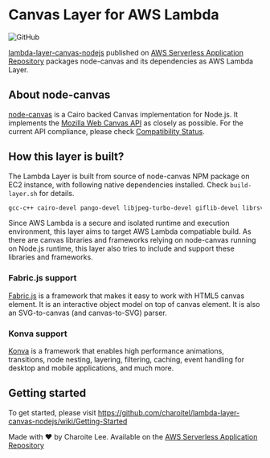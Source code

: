 # Canvas Layer for AWS Lambda

![GitHub](https://img.shields.io/github/license/charoitel/lambda-layer-canvas-nodejs)

[lambda-layer-canvas-nodejs](https://github.com/charoitel/lambda-layer-canvas-nodejs) published on [AWS Serverless Application Repository](https://serverlessrepo.aws.amazon.com/applications/arn:aws:serverlessrepo:us-east-1:990551184979:applications~lambda-layer-canvas-nodejs) packages node-canvas and its dependencies as AWS Lambda Layer.

## About node-canvas

[node-canvas](https://github.com/Automattic/node-canvas) is a Cairo backed Canvas implementation for Node.js. It implements the [Mozilla Web Canvas API](https://developer.mozilla.org/en-US/docs/Web/API/Canvas_API) as closely as possible. For the current API compliance, please check [Compatibility Status](https://github.com/Automattic/node-canvas/wiki/Compatibility-Status).

## How this layer is built?

The Lambda Layer is built from source of node-canvas NPM package on EC2 instance, with following native dependencies installed. Check ``` build-layer.sh ``` for details.

```bash
gcc-c++ cairo-devel pango-devel libjpeg-turbo-devel giflib-devel librsvg2-devel pango-devel bzip2-devel
```

Since AWS Lambda is a secure and isolated runtime and execution environment, this layer aims to target AWS Lambda compatiable build. As there are canvas libraries and frameworks relying on node-canvas running on Node.js runtime, this layer also tries to include and support these libraries and frameworks.

### Fabric.js support

[Fabric.js](https://github.com/fabricjs/fabric.js) is a framework that makes it easy to work with HTML5 canvas element. It is an interactive object model on top of canvas element. It is also an SVG-to-canvas (and canvas-to-SVG) parser.

### Konva support

[Konva](https://github.com/konvajs/konva) is a framework that enables high performance animations, transitions, node nesting, layering, filtering, caching, event handling for desktop and mobile applications, and much more.

## Getting started

To get started, please visit https://github.com/charoitel/lambda-layer-canvas-nodejs/wiki/Getting-Started

Made with ❤️ by Charoite Lee. Available on the [AWS Serverless Application Repository](https://aws.amazon.com/serverless)
